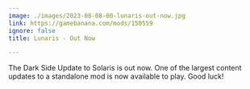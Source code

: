 ```yaml
---
image: ./images/2023-08-08-00-lunaris-out-now.jpg
link: https://gamebanana.com/mods/150559
ignore: false
title: Lunaris - Out Now

---
```


The Dark Side Update to Solaris is out now. One of the largest content updates to a standalone mod is now available to play. Good luck!
